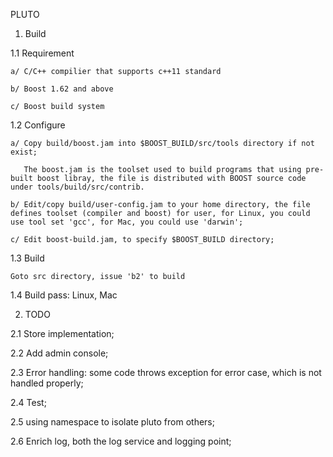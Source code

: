PLUTO

1. Build

1.1 Requirement

    a/ C/C++ compilier that supports c++11 standard
    
    b/ Boost 1.62 and above
    
    c/ Boost build system

1.2 Configure

    a/ Copy build/boost.jam into $BOOST_BUILD/src/tools directory if not exist;
    
       The boost.jam is the toolset used to build programs that using pre-built boost libray, the file is distributed with BOOST source code under tools/build/src/contrib.
       
    b/ Edit/copy build/user-config.jam to your home directory, the file defines toolset (compiler and boost) for user, for Linux, you could use tool set 'gcc', for Mac, you could use 'darwin';
    
    c/ Edit boost-build.jam, to specify $BOOST_BUILD directory;

1.3 Build

    Goto src directory, issue 'b2' to build

1.4 Build pass: Linux, Mac


2. TODO

2.1 Store implementation;

2.2 Add admin console;

2.3 Error handling: some code throws exception for error case, which is not handled properly;

2.4 Test;

2.5 using namespace to isolate pluto from others;

2.6 Enrich log, both the log service and logging point;

